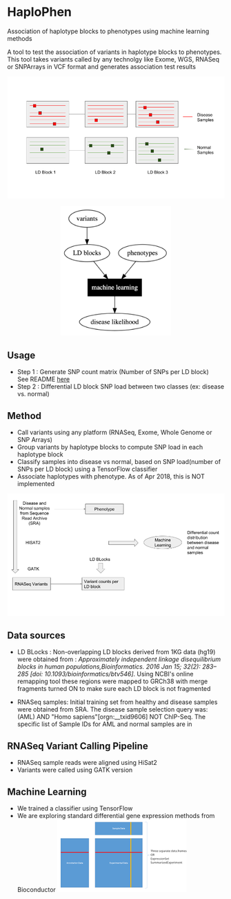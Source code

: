# HaploPhen

Association of haplotype blocks to phenotypes using machine learning methods

A tool to test the association of variants in haplotype blocks to phenotypes.
This tool takes variants called by any technolgy like Exome, WGS, RNASeq or SNPArrays in VCF format and generates association test results

![alt text](docs/images/concept.png)

<p align="center">
<img src="./docs/images/pipeline_0.png" height="300">
</p>

## Usage

   * Step 1 : Generate SNP count matrix (Number of SNPs per LD block) \
     See README [here](docs/README.md)
   * Step 2 : Differential LD block SNP load between two classes (ex: disease vs. normal)

## Method
   * Call variants using any platform (RNASeq, Exome, Whole Genome or SNP Arrays)
   * Group variants by haplotype blocks to compute SNP load in each haplotype block
   * Classify samples into disease vs normal, based on SNP load(number of SNPs per LD block) using a TensorFlow classifier
   * Associate haplotypes with phenotype. As of Apr 2018, this is NOT implemented

![alt text](docs/images/flow.png)

## Data sources

   * LD BLocks : Non-overlapping LD blocks derived from 1KG data (hg19) were obtained from : *Approximately independent linkage disequilibrium blocks in human populations,Bioinformatics. 2016 Jan 15; 32(2): 283–285 [doi:  10.1093/bioinformatics/btv546]*. Using NCBI's online remapping tool these regions were mapped to GRCh38 with merge fragments turned ON to make sure each LD block is not fragmented

   * RNASeq samples: Initial training set from healthy and disease samples were obtained from SRA. The disease sample selection query was: (AML) AND "Homo sapiens"[orgn:__txid9606] NOT ChIP-Seq. The specific list of Sample IDs for AML and normal samples are in 

## RNASeq Variant Calling Pipeline

   * RNASeq sample reads were aligned using HiSat2
   * Variants were called using GATK version
   
## Machine Learning

   * We trained a classifier using TensorFlow 
   * We are exploring standard differential gene expression methods from Bioconductor
![alt text](docs/images/eset.png)
